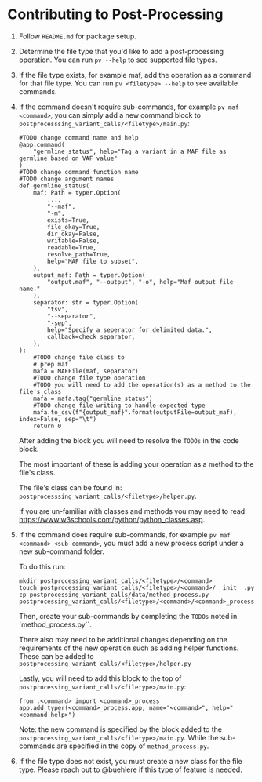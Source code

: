 # Contributing to Post-Processing 

1. Follow `README.md` for package setup. 
2. Determine the file type that you'd like to add a post-processing operation. You can run `pv --help` to see supported file types. 

3. If the file type exists, for example maf, add the operation as a command for that file type. You can run `pv <filetype> --help` to see available commands.

4. If the command doesn't require sub-commands, for example `pv maf <command>`, you can simply add a new command block to `postprocesssing_variant_calls/<filetype>/main.py`:
    ```
    #TODO change command name and help
    @app.command(
        "germline_status", help="Tag a variant in a MAF file as germline based on VAF value"
    )
    #TODO change command function name 
    #TODO change argument names
    def germline_status(
        maf: Path = typer.Option(
            ...,
            "--maf",
            "-m",
            exists=True,
            file_okay=True,
            dir_okay=False,
            writable=False,
            readable=True,
            resolve_path=True,
            help="MAF file to subset",
        ),
        output_maf: Path = typer.Option(
            "output.maf", "--output", "-o", help="Maf output file name."
        ),
        separator: str = typer.Option(
            "tsv",
            "--separator",
            "-sep",
            help="Specify a seperator for delimited data.",
            callback=check_separator,
        ),
    ):
        #TODO change file class to 
        # prep maf
        mafa = MAFFile(maf, separator)
        #TODO change file type operation 
        #TODO you will need to add the operation(s) as a method to the file's class
        mafa = mafa.tag("germline_status")
        #TODO change file writing to handle expected type
        mafa.to_csv(f"{output_maf}".format(outputFile=output_maf), index=False, sep="\t")
        return 0

    ```
    After adding the block you will need to resolve the `TODOs` in the code block. 

    The most important of these is adding your operation as a method to the file's class. 

    The file's class can be found in: `postprocesssing_variant_calls/<filetype>/helper.py`. 

    If you are un-familiar with classes and methods you may need to read: https://www.w3schools.com/python/python_classes.asp. 

5. If the command does require sub-commands, for example `pv maf <command> <sub-command>`, you must add a new process script under a new sub-command folder. 

    To do this run: 
    ```
    mkdir postprocessing_variant_calls/<filetype>/<command>
    touch postprocessing_variant_calls/<filetype>/<command>/__init__.py
    cp postprocessing_variant_calls/data/method_process.py postprocessing_variant_calls/<filetype>/<command>/<command>_process.py
    ```

    Then, create your sub-commands by completing the `TODOs` noted in `method_process.py``. 

    There also may need to be additional changes depending on the requirements of the new operation such as adding helper functions. These can be added to `postprocessing_variant_calls/<filetype>/helper.py`

    Lastly, you will need to add this block to the top of  `postprocessing_variant_calls/<filetype>/main.py`: 

    ```
    from .<command> import <command>_process
    app.add_typer(<command>_process.app, name="<command>", help="<command_help>")
    ```

    Note: the new command is specified by the block added to the `postprocessing_variant_calls/<filetype>/main.py`. While the sub-commands are specified in the copy of `method_process.py`. 

6. If the file type does not exist, you must create a new class for the file type. Please reach out to @buehlere if this type of feature is needed.
